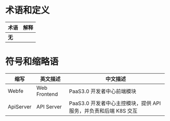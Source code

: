 # 术语和定义

| 术语   | 解释 |
|--------|------|
| **无** |      |

# 符号和缩略语

| 缩写      | 英文描述    | 中文描述      |
|-----------|------------|--------------|
| Webfe  | Web Frontend  | PaaS3.0 开发者中心前端模块 |
| ApiServer | API Server | PaaS3.0 开发者中心主控模块，提供 API 服务，并负责和后端 K8S 交互|
